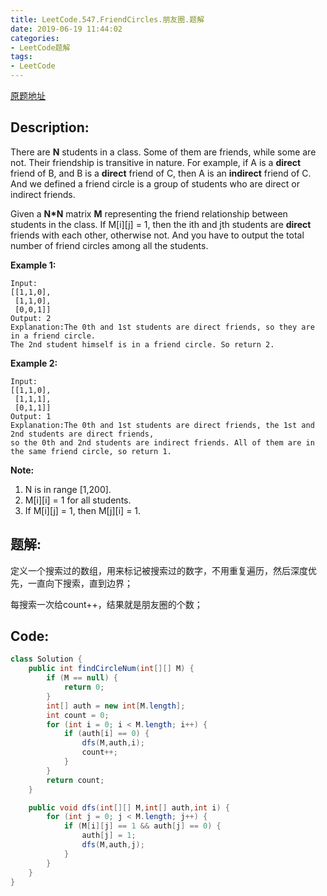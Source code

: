```yaml
---
title: LeetCode.547.FriendCircles.朋友圈.题解
date: 2019-06-19 11:44:02
categories:
- LeetCode题解
tags:
- LeetCode
---
```


[原题地址](https://leetcode.com/problems/friend-circles/)

## Description:

There are **N** students in a class. Some of them are friends, while some are not. Their friendship is transitive in nature. For example, if A is a **direct** friend of B, and B is a **direct** friend of C, then A is an **indirect** friend of C. And we defined a friend circle is a group of students who are direct or indirect friends.

Given a **N\*N** matrix **M** representing the friend relationship between students in the class. If M[i][j] = 1, then the ith and jth students are **direct** friends with each other, otherwise not. And you have to output the total number of friend circles among all the students.

**Example 1:**

```
Input: 
[[1,1,0],
 [1,1,0],
 [0,0,1]]
Output: 2
Explanation:The 0th and 1st students are direct friends, so they are in a friend circle. 
The 2nd student himself is in a friend circle. So return 2.
```



**Example 2:**

```
Input: 
[[1,1,0],
 [1,1,1],
 [0,1,1]]
Output: 1
Explanation:The 0th and 1st students are direct friends, the 1st and 2nd students are direct friends, 
so the 0th and 2nd students are indirect friends. All of them are in the same friend circle, so return 1.
```



**Note:**

1. N is in range [1,200].
2. M[i][i] = 1 for all students.
3. If M[i][j] = 1, then M[j][i] = 1.



## 题解:

定义一个搜索过的数组，用来标记被搜索过的数字，不用重复遍历，然后深度优先，一直向下搜索，直到边界；

每搜索一次给count++，结果就是朋友圈的个数；



## Code:

```java
class Solution {
    public int findCircleNum(int[][] M) {
        if (M == null) {
            return 0;
        }
        int[] auth = new int[M.length];
        int count = 0;
        for (int i = 0; i < M.length; i++) {
            if (auth[i] == 0) {
                dfs(M,auth,i);
                count++;
            }
        }
        return count;
    }

    public void dfs(int[][] M,int[] auth,int i) {
        for (int j = 0; j < M.length; j++) {
            if (M[i][j] == 1 && auth[j] == 0) {
                auth[j] = 1;
                dfs(M,auth,j);
            }
        }
    }
}
```



